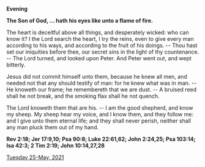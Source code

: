 **Evening**

**The Son of God, ... hath his eyes like unto a flame of fire.**
 
The heart is deceitful above all things, and desperately wicked: who can know it? I the Lord search the heart, I try the reins, even to give every man according to his ways, and according to the fruit of his doings. -- Thou hast set our iniquities before thee, our secret sins in the light of thy countenance. -- The Lord turned, and looked upon Peter. And Peter went out, and wept bitterly.
 
Jesus did not commit himself unto them, because he knew all men, and needed not that any should testify of man: for he knew what was in man. -- He knoweth our frame; he remembereth that we are dust. -- A bruised reed shall he not break, and the smoking flax shall he not quench.
 
The Lord knoweth them that are his. -- I am the good shepherd, and know my sheep. My sheep hear my voice, and I know them, and they follow me: and I give unto them eternal life; and they shall never perish, neither shall any man pluck them out of my hand.  

**Rev 2:18; Jer 17:9,10; Psa 90:8; Luke 22:61,62; John 2:24,25; Psa 103:14; Isa 42:3; 2 Tim 2:19; John 10:14,27,28**

[Tuesday 25-May, 2021](https://t.me/daily_light)
